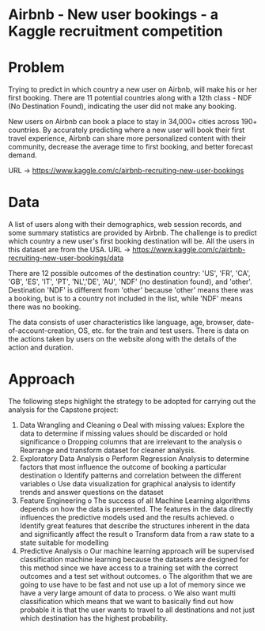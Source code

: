 # Airbnb - New user bookings - a Kaggle recruitment competition

# Problem

Trying to predict in which country a new user on Airbnb, will make his or her first booking. There are 11 potential countries along with a 12th class - NDF (No Destination Found), indicating the user did not make any booking.

New users on Airbnb can book a place to stay in 34,000+ cities across 190+ countries. By accurately predicting where a new user will book their first travel experience, Airbnb can share more personalized content with their community, decrease the average time to first booking, and better forecast demand.

URL -> https://www.kaggle.com/c/airbnb-recruiting-new-user-bookings

# Data

A list of users along with their demographics, web session records, and some summary statistics are provided by Airbnb. The challenge is to predict which country a new user's first booking destination will be. All the users in this dataset are from the USA.
URL -> https://www.kaggle.com/c/airbnb-recruiting-new-user-bookings/data

There are 12 possible outcomes of the destination country: 'US', 'FR', 'CA', 'GB', 'ES', 'IT', 'PT', 'NL','DE', 'AU', 'NDF' (no destination found), and 'other'. Destination 'NDF' is different from 'other' because 'other' means there was a booking, but is to a country not included in the list, while 'NDF' means there was no booking. 

The data consists of user characteristics like language, age, browser, date-of-account-creation, OS, etc. for the train and test users. There is data on the actions taken by users on the website along with the details of the action and duration.

# Approach

The following steps highlight the strategy to be adopted for carrying out the analysis for the Capstone project:
1.	Data Wrangling and Cleaning
o	Deal with missing values: Explore the data to determine if missing values should be discarded or hold significance
o	Dropping columns that are irrelevant to the analysis
o	Rearrange and transform dataset for cleaner analysis.
2.	Exploratory Data Analysis
o	Perform Regression Analysis to determine factors that most influence the outcome of booking a particular destination
o	Identify patterns and correlation between the different variables
o	Use data visualization for graphical analysis to identify trends and answer questions on the dataset
4.	Feature Engineering
o	The success of all Machine Learning algorithms depends on how the data is presented. The features in the data directly influences the predictive models used and the results achieved.
o	Identify great features that describe the structures inherent in the data and significantly affect the result
o	Transform data from a raw state to a state suitable for modelling
5.	Predictive Analysis
o	Our machine learning approach will be supervised classification machine learning because the datasets are designed for this method since we have access to a training set with the correct outcomes and a test set without outcomes. 
o	The algorithm that we are going to use have to be fast and not use up a lot of memory since we have a very large amount of data to process. 
o	We also want multi classification which means that we want to basically find out how probable it is that the user wants to travel to all destinations and not just which destination has the highest probability.
